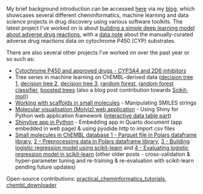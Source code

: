 My brief background introduction can be accessed [here](https://jhylin.github.io/Data_in_life_blog/about.html) via my [blog](https://jhylin.github.io/Data_in_life_blog/), which showcases several different cheminformatics, machine learning and data science projects in drug discovery using various software toolkits. The latest project I've worked on is about [building a simple deep learning model about adverse drug reactions](https://jhylin.github.io/Data_in_life_blog/posts/22_Simple_dnn_adrs/2_ADR_regressor.html), with a [data note](https://jhylin.github.io/Data_in_life_blog/posts/22_Simple_dnn_adrs/1_ADR_data.html) about the manually-curated adverse drug reactions data on cytochrome P450 (CYP) substrates.

There are also several other projects I've worked on over the past year or so such as:

* [Cytochrome P450 and approved drugs - CYP3A4 and 2D6 inhibitors](https://jhylin.github.io/Data_in_life_blog/posts/20_Cyp3a4_2d6_inh/1_CYP450_drugs.html)
* Tree series in machine learning on ChEMBL-derived data ([decision tree 1](https://jhylin.github.io/Data_in_life_blog/posts/16_ML2-1_Decision_tree/1_data_col_prep.html), [decision tree 2](https://jhylin.github.io/Data_in_life_blog/posts/16_ML2-1_Decision_tree/2_data_prep_tran.html), [decision tree 3](https://jhylin.github.io/Data_in_life_blog/posts/16_ML2-1_Decision_tree/3_model_build.html), [random forest](https://jhylin.github.io/Data_in_life_blog/posts/17_ML2-2_Random_forest/1_random_forest.html), [random forest classifier](https://jhylin.github.io/Data_in_life_blog/posts/17_ML2-2_Random_forest/2_random_forest_classifier.html), [boosted trees](https://jhylin.github.io/Data_in_life_blog/posts/19_ML2-3_Boosted_trees/1_adaboost_xgb.html) (also a blog post contribution towards [Scikit-mol](https://github.com/EBjerrum/scikit-mol)))
* [Working with scaffolds in small molecules](https://jhylin.github.io/Data_in_life_blog/posts/14_Scaffolds_in_small_molecules/chembl_anti-inf_data_prep_current.html) - Manipulating SMILES strings
* [Molecular visualisation (Molviz) web application](https://jhylin.github.io/Data_in_life_blog/posts/15_Molviz/Molviz.html) - Using Shiny for Python web application framework ([interactive data table part](https://jhylin.github.io/Data_in_life_blog/posts/15_Molviz/itables.html))
* [Shinylive app in Python](https://jhylin.github.io/Data_in_life_blog/posts/13_Shiny_app_python/ShinyAppPy_PC_Cov19_app_embed_pyodide_http.html) - Embedding app in Quarto document (app embedded in web page) & using pyodide.http to import csv files
* [Small molecules in ChEMBL database 1 - Parquet file in Polars dataframe library](https://jhylin.github.io/Data_in_life_blog/posts/21_ML1-1_Small_mols_in_chembl_update/ML1-1-1_chembl_cpds_parquet_new.html), [2 - Preprocessing data in Polars dataframe library](https://jhylin.github.io/Data_in_life_blog/posts/21_ML1-1_Small_mols_in_chembl_update/ML1-1-2_chembl_cpds_prep.html), [3 - Building logistic regression model using scikit-learn](https://jhylin.github.io/Data_in_life_blog/posts/21_ML1-1_Small_mols_in_chembl_update/ML1-1-3_chembl_cpds_ml_model.html) and [4 - Evaluating logistic regression model in scikit-learn](https://jhylin.github.io/Data_in_life_blog/posts/21_ML1-1_Small_mols_in_chembl_update/ML1-1-4_chembl_cpds_evaluate.html) (other older posts - cross-validation & hyper-parameter tuning and re-training & re-evaluation with scikit-learn pending future updates)

Open-source contributions:
[practical_cheminformatics_tutorials](https://github.com/PatWalters/practical_cheminformatics_tutorials/issues/12), [chembl_downloader](https://github.com/cthoyt/chembl-downloader/pull/13)
